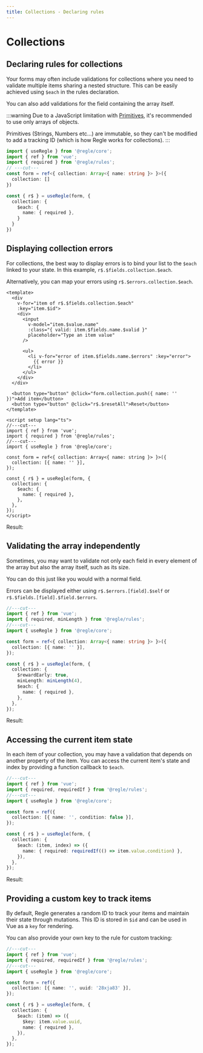 ```yaml
---
title: Collections - Declaring rules
---
```


<script setup>
import DisplayingCollectionErrors from '../parts/components/collections/DisplayingCollectionErrors.vue';
import AccessingCurrentItemState from '../parts/components/collections/AccessingCurrentItemState.vue';
import ValidatingArray from '../parts/components/collections/ValidatingArray.vue';
</script>

# Collections

## Declaring rules for collections

Your forms may often include validations for collections where you need to validate multiple items sharing a nested structure. This can be easily achieved using `$each` in the rules declaration.

You can also add validations for the field containing the array itself.

:::warning
Due to a JavaScript limitation with [Primitives](https://developer.mozilla.org/en-US/docs/Glossary/Primitive), it's recommended to use only arrays of objects.

Primitives (Strings, Numbers etc...) are immutable, so they can't be modified to add a tracking ID (which is how Regle works for collections).
:::

```ts twoslash
import { useRegle } from '@regle/core';
import { ref } from 'vue';
import { required } from '@regle/rules';
// ---cut---
const form = ref<{ collection: Array<{ name: string }> }>({
  collection: []
})

const { r$ } = useRegle(form, {
  collection: {
    $each: {
      name: { required },
    }
  }
})
```


## Displaying collection errors

For collections, the best way to display errors is to bind your list to the `$each` linked to your state. In this example, `r$.$fields.collection.$each`.

Alternatively, you can map your errors using `r$.$errors.collection.$each`.

```vue twoslash
<template>
  <div 
    v-for="item of r$.$fields.collection.$each" 
    :key="item.$id">
    <div>
      <input
        v-model="item.$value.name"
        :class="{ valid: item.$fields.name.$valid }"
        placeholder="Type an item value"
      />

      <ul>
        <li v-for="error of item.$fields.name.$errors" :key="error">
          {{ error }}
        </li>
      </ul>
    </div>
  </div>

  <button type="button" @click="form.collection.push({ name: '' })">Add item</button>
  <button type="button" @click="r$.$resetAll">Reset</button>
</template>

<script setup lang="ts">
//---cut---
import { ref } from 'vue';
import { required } from '@regle/rules';
//---cut---
import { useRegle } from '@regle/core';

const form = ref<{ collection: Array<{ name: string }> }>({
  collection: [{ name: '' }],
});

const { r$ } = useRegle(form, {
  collection: {
    $each: {
      name: { required },
    },
  },
});
</script>
```

Result: 

<DisplayingCollectionErrors/>


## Validating the array independently

Sometimes, you may want to validate not only each field in every element of the array but also the array itself, such as its size.

You can do this just like you would with a normal field.

Errors can be displayed either using `r$.$errors.[field].$self` or `r$.$fields.[field].$field.$errors`.


```ts twoslash
//---cut---
import { ref } from 'vue';
import { required, minLength } from '@regle/rules';
//---cut---
import { useRegle } from '@regle/core';

const form = ref<{ collection: Array<{ name: string }> }>({
  collection: [{ name: '' }],
});

const { r$ } = useRegle(form, {
  collection: {
    $rewardEarly: true,
    minLength: minLength(4),
    $each: {
      name: { required },
    },
  },
});
```

Result:

<ValidatingArray />


## Accessing the current item state

In each item of your collection, you may have a validation that depends on another property of the item.
You can access the current item's state and index by providing a function callback to `$each`.

```ts twoslash
//---cut---
import { ref } from 'vue';
import { required, requiredIf } from '@regle/rules';
//---cut---
import { useRegle } from '@regle/core';

const form = ref({
  collection: [{ name: '', condition: false }],
});

const { r$ } = useRegle(form, {
  collection: {
    $each: (item, index) => ({
      name: { required: requiredIf(() => item.value.condition) },
    }),
  },
});
```

Result:

<AccessingCurrentItemState />

## Providing a custom key to track items

By default, Regle generates a random ID to track your items and maintain their state through mutations. This ID is stored in `$id` and can be used in Vue as a `key` for rendering.

You can also provide your own key to the rule for custom tracking:


```ts twoslash
//---cut---
import { ref } from 'vue';
import { required, requiredIf } from '@regle/rules';
//---cut---
import { useRegle } from '@regle/core';

const form = ref({
  collection: [{ name: '', uuid: '28xja83' }],
});

const { r$ } = useRegle(form, {
  collection: {
    $each: (item) => ({
      $key: item.value.uuid,
      name: { required },
    }),
  },
});
```
